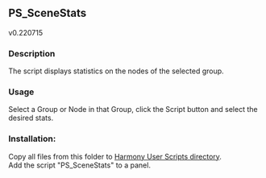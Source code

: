 ## PS_SceneStats
v0.220715

### Description
The script displays statistics on the nodes of the selected group.

### Usage
Select a Group or Node in that Group, click the Script button and select the desired stats.

### Installation:
Copy all files from this folder to [Harmony User Scripts directory](https://docs.toonboom.com/help/harmony-20/premium/scripting/import-script.html).\
Add the script "PS_SceneStats" to a panel.  
